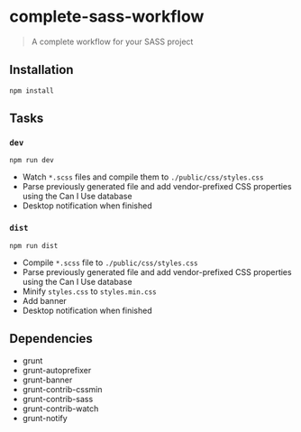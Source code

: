 # complete-sass-workflow
> A complete workflow for your SASS project

## Installation

```
npm install
```

## Tasks

### `dev`
```
npm run dev
```
- Watch `*.scss` files and compile them to `./public/css/styles.css`
- Parse previously generated file and add vendor-prefixed CSS properties using the Can I Use database
- Desktop notification when finished

### `dist`
```
npm run dist
```
- Compile `*.scss` file to `./public/css/styles.css`
- Parse previously generated file and add vendor-prefixed CSS properties using the Can I Use database
- Minify `styles.css` to `styles.min.css`
- Add banner 
- Desktop notification when finished

## Dependencies

- grunt
- grunt-autoprefixer
- grunt-banner
- grunt-contrib-cssmin
- grunt-contrib-sass
- grunt-contrib-watch
- grunt-notify